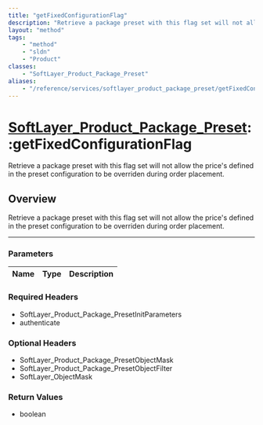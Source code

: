 ```yaml
---
title: "getFixedConfigurationFlag"
description: "Retrieve a package preset with this flag set will not allow the price's defined in the preset configuration to be overri... "
layout: "method"
tags:
    - "method"
    - "sldn"
    - "Product"
classes:
    - "SoftLayer_Product_Package_Preset"
aliases:
    - "/reference/services/softlayer_product_package_preset/getFixedConfigurationFlag"
---
```

# [SoftLayer_Product_Package_Preset](/reference/services/SoftLayer_Product_Package_Preset)::getFixedConfigurationFlag


Retrieve a package preset with this flag set will not allow the price's defined in the preset configuration to be overriden during order placement.


## Overview 
Retrieve a package preset with this flag set will not allow the price's defined in the preset configuration to be overriden during order placement.

-----

### Parameters 
|Name | Type | Description |
| --- | --- | --- |


### Required Headers
* SoftLayer_Product_Package_PresetInitParameters
* authenticate


### Optional Headers
* SoftLayer_Product_Package_PresetObjectMask
* SoftLayer_Product_Package_PresetObjectFilter
* SoftLayer_ObjectMask

### Return Values
* boolean




